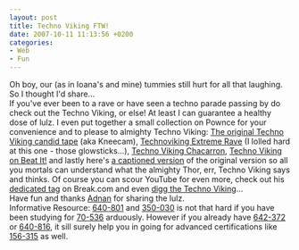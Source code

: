 ```yaml
---
layout: post
title: Techno Viking FTW!
date: 2007-10-11 11:13:56 +0200
categories:
- Web
- Fun
---
```

<p>Oh boy, our (as in Ioana's and mine) tummies still hurt for all that laughing. So I thought I'd share...<br />
If you've ever been to a rave or have seen a techno parade passing by do check out the Techno Viking, or else! At least I can guarantee a healthy dose of lulz. I even put together a small collection on Pownce for your convenience and to please to almighty Techno Viking: <a href="http://pownce.com/kitsched/notes/824654/">The original Techno Viking candid tape</a> (aka Kneecam), <a href="http://pownce.com/kitsched/notes/824655/">Technoviking Extreme Rave</a> (I lolled hard at this one - those glowsticks...), <a href="http://pownce.com/kitsched/notes/824659/">Techno Viking Chacarron</a>, <a href="http://pownce.com/kitsched/notes/824661/">Techno Viking on Beat It!</a> and lastly here's <a href="http://pownce.com/kitsched/notes/827105/">a captioned version</a> of the original version so all you mortals can understand what the almighty Thor, err, Techno Viking says and thinks. Of course you can scour YouTube for even more, check out his <a href="http://break.com/tags/technoviking">dedicated tag</a> on Break.com and even <a href="http://www.digg.com/videos_comedy/All_Hail_Technoviking_2">digg the Techno Viking</a>...<br />
Have fun and thanks <a href="http://www.adnan.ro">Adnan</a> for sharing the lulz.<br />
Informative Resource: <a href="http://www.exact-exams.com/640-801-exam.html">640-801</a> and <a href="http://www.real-exams.com/350-030.htm">350-030</a> is not that hard if you have been studying for <a href="http://www.exactquestions.com/70-536.html">70-536</a> arduously. However if you already have <a href="http://www.testking.com/642-372.htm">642-372</a> or <a href="http://www.testking-questions.com/exam/640-816.htm">640-816</a>, it sill surely help you in going for advanced certifications like <a href="http://www.testking.net/testking-156-315.htm">156-315</a> as well.</p>
